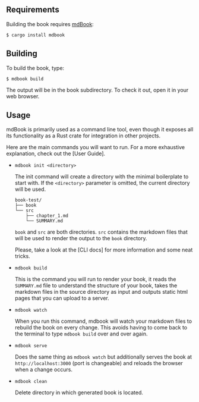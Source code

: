 ## Requirements

Building the book requires [mdBook]:

[mdbook]: https://github.com/rust-lang-nursery/mdBook

```bash
$ cargo install mdbook
```

## Building

To build the book, type:

```bash
$ mdbook build
```

The output will be in the book subdirectory. To check it out, open it in your web browser.

## Usage

mdBook is primarily used as a command line tool, even though it exposes
all its functionality as a Rust crate for integration in other projects.

Here are the main commands you will want to run. For a more exhaustive
explanation, check out the [User Guide].

- `mdbook init <directory>`

  The init command will create a directory with the minimal boilerplate to
  start with. If the `<directory>` parameter is omitted, the current
  directory will be used.

  ```
  book-test/
  ├── book
  └── src
      ├── chapter_1.md
      └── SUMMARY.md
  ```

  `book` and `src` are both directories. `src` contains the markdown files
  that will be used to render the output to the `book` directory.

  Please, take a look at the [CLI docs] for more information and some neat tricks.

- `mdbook build`

  This is the command you will run to render your book, it reads the
  `SUMMARY.md` file to understand the structure of your book, takes the
  markdown files in the source directory as input and outputs static html
  pages that you can upload to a server.

- `mdbook watch`

  When you run this command, mdbook will watch your markdown files to rebuild
  the book on every change. This avoids having to come back to the terminal
  to type `mdbook build` over and over again.

- `mdbook serve`

  Does the same thing as `mdbook watch` but additionally serves the book at
  `http://localhost:3000` (port is changeable) and reloads the browser when a
  change occurs.

- `mdbook clean`

  Delete directory in which generated book is located.
